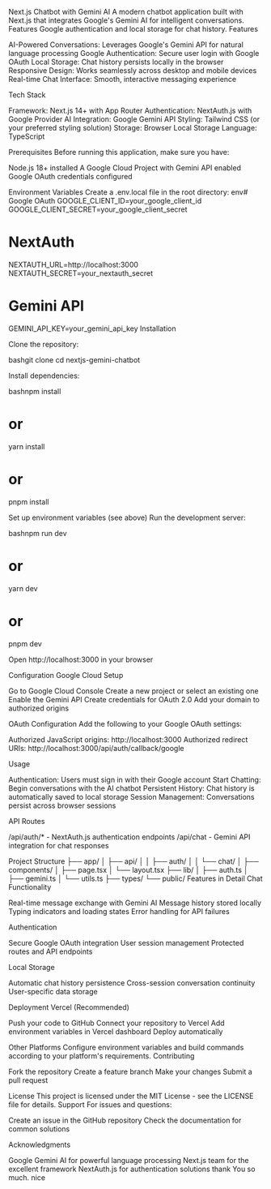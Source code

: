 Next.js Chatbot with Gemini AI
A modern chatbot application built with Next.js that integrates Google's Gemini AI for intelligent conversations. Features Google authentication and local storage for chat history.
Features

AI-Powered Conversations: Leverages Google's Gemini API for natural language processing
Google Authentication: Secure user login with Google OAuth
Local Storage: Chat history persists locally in the browser
Responsive Design: Works seamlessly across desktop and mobile devices
Real-time Chat Interface: Smooth, interactive messaging experience

Tech Stack

Framework: Next.js 14+ with App Router
Authentication: NextAuth.js with Google Provider
AI Integration: Google Gemini API
Styling: Tailwind CSS (or your preferred styling solution)
Storage: Browser Local Storage
Language: TypeScript

Prerequisites
Before running this application, make sure you have:

Node.js 18+ installed
A Google Cloud Project with Gemini API enabled
Google OAuth credentials configured

Environment Variables
Create a .env.local file in the root directory:
env# Google OAuth
GOOGLE_CLIENT_ID=your_google_client_id
GOOGLE_CLIENT_SECRET=your_google_client_secret

# NextAuth
NEXTAUTH_URL=http://localhost:3000
NEXTAUTH_SECRET=your_nextauth_secret

# Gemini API
GEMINI_API_KEY=your_gemini_api_key
Installation

Clone the repository:

bashgit clone <repository-url>
cd nextjs-gemini-chatbot

Install dependencies:

bashnpm install
# or
yarn install
# or
pnpm install

Set up environment variables (see above)
Run the development server:

bashnpm run dev
# or
yarn dev
# or
pnpm dev

Open http://localhost:3000 in your browser

Configuration
Google Cloud Setup

Go to Google Cloud Console
Create a new project or select an existing one
Enable the Gemini API
Create credentials for OAuth 2.0
Add your domain to authorized origins

OAuth Configuration
Add the following to your Google OAuth settings:

Authorized JavaScript origins: http://localhost:3000
Authorized redirect URIs: http://localhost:3000/api/auth/callback/google

Usage

Authentication: Users must sign in with their Google account
Start Chatting: Begin conversations with the AI chatbot
Persistent History: Chat history is automatically saved to local storage
Session Management: Conversations persist across browser sessions

API Routes

/api/auth/* - NextAuth.js authentication endpoints
/api/chat - Gemini API integration for chat responses

Project Structure
├── app/
│   ├── api/
│   │   ├── auth/
│   │   └── chat/
│   ├── components/
│   ├── page.tsx
│   └── layout.tsx
├── lib/
│   ├── auth.ts
│   ├── gemini.ts
│   └── utils.ts
├── types/
└── public/
Features in Detail
Chat Functionality

Real-time message exchange with Gemini AI
Message history stored locally
Typing indicators and loading states
Error handling for API failures

Authentication

Secure Google OAuth integration
User session management
Protected routes and API endpoints

Local Storage

Automatic chat history persistence
Cross-session conversation continuity
User-specific data storage

Deployment
Vercel (Recommended)

Push your code to GitHub
Connect your repository to Vercel
Add environment variables in Vercel dashboard
Deploy automatically

Other Platforms
Configure environment variables and build commands according to your platform's requirements.
Contributing

Fork the repository
Create a feature branch
Make your changes
Submit a pull request

License
This project is licensed under the MIT License - see the LICENSE file for details.
Support
For issues and questions:

Create an issue in the GitHub repository
Check the documentation for common solutions

Acknowledgments

Google Gemini AI for powerful language processing
Next.js team for the excellent framework
NextAuth.js for authentication solutions
thank You so much. nice